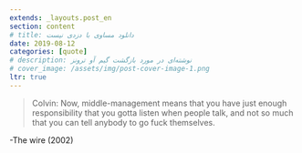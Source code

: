 ```yaml
---
extends: _layouts.post_en
section: content
# title: دانلود مساوی با دزدی نیست
date: 2019-08-12
categories: [quote]
# description: نوشته‌ای در مورد بازگشت گیم آو ترونز
# cover_image: /assets/img/post-cover-image-1.png
ltr: true
---
```




>Colvin: Now, middle-management means that you have just enough responsibility that you gotta listen when people talk, and not so much that you can tell anybody to go fuck themselves.

-The wire (2002)
